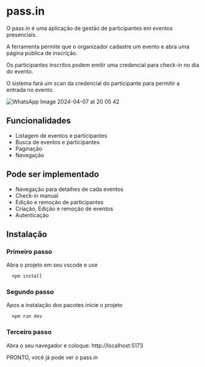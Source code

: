 # pass.in
O pass.in é uma aplicação de gestão de participantes em eventos presenciais.

A ferramenta permite que o organizador cadastre um evento e abra uma página pública de inscrição.

Os participantes inscritos podem emitir uma credencial para check-in no dia do evento.

O sistema fará um scan da credencial do participante para permitir a entrada no evento.

![WhatsApp Image 2024-04-07 at 20 05 42](https://github.com/edurodrigues0/nlw-unite-mobile/assets/69876061/adf07912-2500-4eac-b90b-a354e7d9409f)
## Funcionalidades

- Listagem de eventos e participantes
- Busca de eventos e participantes
- Paginação
- Navegação 

## Pode ser implementado

- Navegação para detalhes de cada eventos
- Check-in manual
- Edição e remoção de participantes
- Criação, Edição e remoção de eventos
- Autenticação

## Instalação

### Primeiro passo
Abra o projeto em seu vscode e use

```bash
  npm install
```

### Segundo passo
Apos a instalação dos pacotes inicie o projeto

```bash
  npm run dev
```

### Terceiro passo
Abra o seu navegador e coloque: http://localhost:5173

PRONTO, você já pode ver o pass.in

